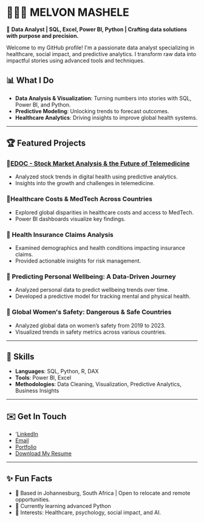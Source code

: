# 👩🏽‍💻 MELVON MASHELE

🎯 **Data Analyst | SQL, Excel, Power BI, Python | Crafting data solutions with purpose and precision.**  

Welcome to my GitHub profile! I'm a passionate data analyst specializing in healthcare, social impact, and predictive analytics. I transform raw data into impactful stories using advanced tools and techniques.  

## 📊 **What I Do**
- **Data Analysis & Visualization**: Turning numbers into stories with SQL, Power BI, and Python.  
- **Predictive Modeling**: Unlocking trends to forecast outcomes.  
- **Healthcare Analytics**: Driving insights to improve global health systems.  

---

## 🏆 **Featured Projects**
### 🌟[EDOC - Stock Market Analysis & the Future of Telemedicine](https://github.com/MELVONMASHELE/EDOC-Telemedicine-Stock-Market)
- Analyzed stock trends in digital health using predictive analytics.
- Insights into the growth and challenges in telemedicine.  

### 🌟Healthcare Costs & MedTech Across Countries
- Explored global disparities in healthcare costs and access to MedTech.
- Power BI dashboards visualize key findings.  

### 🌟 Health Insurance Claims Analysis
- Examined demographics and health conditions impacting insurance claims.
- Provided actionable insights for risk management.

### 🌟 Predicting Personal Wellbeing: A Data-Driven Journey
- Analyzed personal data to predict wellbeing trends over time.
- Developed a predictive model for tracking mental and physical health.

### 🌟 Global Women's Safety: Dangerous & Safe Countries
- Analyzed global data on women’s safety from 2019 to 2023.
- Visualized trends in safety metrics across various countries.

---

## 💼 **Skills**
- **Languages**: SQL, Python, R, DAX  
- **Tools**: Power BI, Excel  
- **Methodologies**: Data Cleaning, Visualization, Predictive Analytics, Business Insights  

---

## ✉️ **Get In Touch**
- '[LinkedIn](https://www.linkedin.com/in/melvonmashele/)
- [Email](melvonkmashele@gmail.com)
- [Portfolio](https://melvonkmashele.wixsite.com/data-analyst)
- [Download My Resume](https://github.com/MELVONMASHELE/MELVONMASHELE/blob/main/MK%20MASHELE%20RESUME.pdf)

---

## ✨ **Fun Facts**
- 📍 Based in Johannesburg, South Africa | Open to relocate and remote opportunities.  
- 🌱 Currently learning advanced Python 
- 🧠 Interests: Healthcare, psychology, social impact, and AI.  

